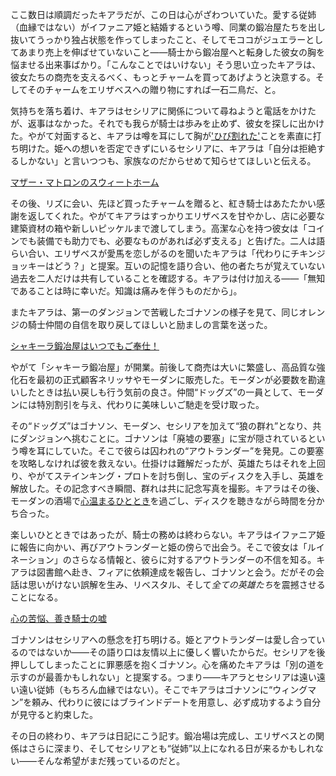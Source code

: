 <!-- title: タナキシャ・カリア -->
<!-- status: 生存 -->

ここ数日は順調だったキアラだが、この日は心がざわついていた。愛する従姉（血縁ではない）がイファニア姫と結婚するという噂、同業の鍛冶屋たちを出し抜いてうっかり独占状態を作ってしまったこと、そしてモココがジュエラーとしてあまり売上を伸ばせていないこと――騎士から鍛冶屋へと転身した彼女の胸を悩ませる出来事ばかり。「こんなことではいけない」そう思い立ったキアラは、彼女たちの商売を支えるべく、もっとチャームを買ってあげようと決意する。そしてそのチャームをエリザベスへの贈り物にすれば一石二鳥だ、と。

気持ちを落ち着け、キアラはセシリアに関係について尋ねようと電話をかけたが、返事はなかった。それでも我らが騎士は歩みを止めず、彼女を探しに出かけた。やがて対面すると、キアラは噂を耳にして胸が['ひび割れた'](https://youtu.be/NBU2Yp8xKLc?t=2990)ことを素直に打ち明けた。姫への想いを否定できずにいるセシリアに、キアラは「自分は拒絶するしかない」と言いつつも、家族なのだからせめて知らせてほしいと伝える。

[マザー・マトロンのスウィートホーム](#embed:https://youtu.be/NBU2Yp8xKLc?t=5069)

その後、リズに会い、先ほど買ったチャームを贈ると、紅き騎士はあたたかい感謝を返してくれた。やがてキアラはすっかりエリザベスを甘やかし、店に必要な建築資材の箱や新しいピッケルまで渡してしまう。高潔な心を持つ彼女は「コインでも装備でも助力でも、必要なものがあれば必ず支える」と告げた。二人は語らい合い、エリザベスが愛馬を恋しがるのを聞いたキアラは「代わりにチキンジョッキーはどう？」と提案。互いの記憶を語り合い、他の者たちが覚えていない過去を二人だけは共有していることを確認する。キアラは付け加える――「無知であることは時に幸いだ。知識は痛みを伴うものだから」。

またキアラは、第一のダンジョンで苦戦したゴナソンの様子を見て、同じオレンジの騎士仲間の自信を取り戻してほしいと励ましの言葉を送った。

[シャキーラ鍛冶屋はいつでもご奉仕！](#embed:https://youtu.be/NBU2Yp8xKLc?t=10295)

やがて「シャキーラ鍛冶屋」が開業。前後して商売は大いに繁盛し、高品質な強化石を最初の正式顧客ネリッサやモーダンに販売した。モーダンが必要数を勘違いしたときは払い戻しも行う気前の良さ。仲間“ドッグズ”の一員として、モーダンには特別割引を与え、代わりに美味しいご馳走を受け取った。

その“ドッグズ”はゴナソン、モーダン、セシリアを加えて“狼の群れ”となり、共にダンジョンへ挑むことに。ゴナソンは「廃墟の要塞」に宝が隠されているという噂を耳にしていた。そこで彼らは囚われの“アウトランダー”を発見。この要塞を攻略しなければ彼を救えない。仕掛けは難解だったが、英雄たちはそれを上回り、やがてステインキング・プロトを討ち倒し、宝のディスクを入手し、英雄を解放した。その記念すべき瞬間、群れは共に記念写真を撮影。キアラはその後、モーダンの酒場で[心温まるひととき](https://youtu.be/NBU2Yp8xKLc?t=14003)を過ごし、ディスクを聴きながら時間を分かち合った。

楽しいひとときではあったが、騎士の務めは終わらない。キアラはイファニア姫に報告に向かい、再びアウトランダーと姫の傍らで出会う。そこで彼女は「ルイネーション」のさらなる情報と、彼らに対するアウトランダーの不信を知る。キアラは図書館へ赴き、フィアに依頼達成を報告し、ゴナソンと会う。だがその会話は思いがけない誤解を生み、リベスタル、そして*全ての英雄たち*を震撼させることになる。

[心の苦悩、善き騎士の嘘](#embed:https://youtu.be/NBU2Yp8xKLc?t=14392)

ゴナソンはセシリアへの懸念を打ち明ける。姫とアウトランダーは愛し合っているのではないか――その語り口は友情以上に優しく響いたからだ。セシリアを後押ししてしまったことに罪悪感を抱くゴナソン。心を痛めたキアラは「別の道を示すのが最善かもしれない」と提案する。つまり――キアラとセシリアは遠い遠い遠い従姉（もちろん血縁ではない）。そこでキアラはゴナソンに“ウィングマン”を頼み、代わりに彼にはブラインドデートを用意し、必ず成功するよう自分が見守ると約束した。

その日の終わり、キアラは日記にこう記す。鍛冶場は完成し、エリザベスとの関係はさらに深まり、そしてセシリアとも“従姉”以上になれる日が来るかもしれない――そんな希望がまだ残っているのだと。
